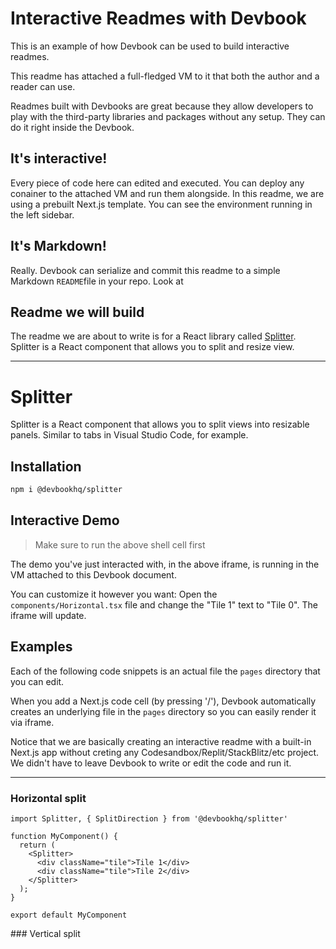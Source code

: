 # Interactive Readmes with Devbook

This is an example of how Devbook can be used to build interactive readmes.

This readme has attached a full-fledged VM to it that both the author and a reader can use.

Readmes built with Devbooks are great because they allow developers to play with the third-party libraries and packages without any setup. They can do it right inside the Devbook.

## It's interactive!

Every piece of code here can edited and executed. You can deploy any conainer to the attached VM  and run them alongside. In this readme, we are using a prebuilt Next.js template. You can see the environment running in the left sidebar.

## It's Markdown!

Really. Devbook can serialize and commit this readme to a simple Markdown `README`file in your repo. Look at 

## Readme we will build

The readme we are about to write is for a React library called [Splitter](https://github.com/DevbookHQ/splitter). Splitter is a React component that allows you to split and resize view. 

---

# Splitter

Splitter is a React component that allows you to split views into resizable panels. Similar to tabs in Visual Studio Code, for example.

## Installation

```sh {"template-id":"nextjs-v11-components"}
npm i @devbookhq/splitter
```

## Interactive Demo

> Make sure to run the above shell cell first

<meta cell-type="iframe" src="https://3000-cky7n1gxo23374808ij62d9h33y_1ad1629e-f932e410b823.o.usedevbook.com/">

The demo you've just interacted with, in the above iframe, is running in the VM attached to this Devbook document.

You can customize it however you want: Open the `components/Horizontal.tsx` file and change the "Tile 1" text to "Tile 0". The iframe will update.

## Examples

Each of the following code snippets is an actual file the `pages` directory that you can edit.

When you add a Next.js code cell (by pressing '/'), Devbook automatically creates an underlying file in the `pages` directory so you can easily render it via iframe.

Notice that we are basically creating an interactive readme with a built-in Next.js app without creting any Codesandbox/Replit/StackBlitz/etc project. We didn't have to leave Devbook to write or edit the code and run it.

---

### Horizontal split

```tsx {"cell-id":"mxbsj52b","document-env-id":"1ad1629e","template-id":"nextjs-v11-components","cell-name":"Untitled"}
import Splitter, { SplitDirection } from '@devbookhq/splitter'

function MyComponent() {
  return (
    <Splitter>
      <div className="tile">Tile 1</div>
      <div className="tile">Tile 2</div>
    </Splitter>
  );
}

export default MyComponent
```

<meta cell-type="iframe" src="https://3000-cky7n1gxo23374808ij62d9h33y_1ad1629e-f932e410b823.o.usedevbook.com/">### Vertical split